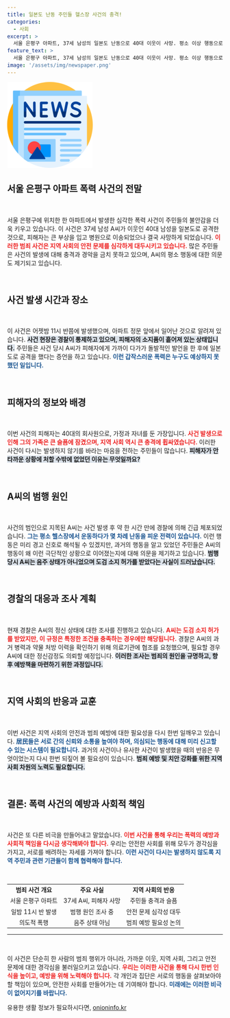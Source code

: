 ```yaml
---
title: 일본도 난동 주민들 헬스장 사건의 충격!
categories:
  - 사회
excerpt: >
  서울 은평구 아파트, 37세 남성의 일본도 난동으로 40대 이웃이 사망. 평소 이상 행동으로 주민들 경계 속에 벌어진 비극, 경찰은 정신감정 의뢰 예정. 사건 전말이 궁금하다면 클릭하세요!
feature_text: >
  서울 은평구 아파트, 37세 남성의 일본도 난동으로 40대 이웃이 사망. 평소 이상 행동으로 주민들 경계 속에 벌어진 비극, 경찰은 정신감정 의뢰 예정. 사건 전말이 궁금하다면 클릭하세요!
image: '/assets/img/newspaper.png'
---
```


<p><img src="/assets/img/newspaper.png" alt="kimp 속보" /></p>

<h2 data-ke-size="size26">서울 은평구 아파트 폭력 사건의 전말</h2>

<p data-ke-size="size16">&nbsp;</p>

<p>서울 은평구에 위치한 한 아파트에서 발생한 심각한 폭력 사건이 주민들의 불안감을 더욱 키우고 있습니다. 이 사건은 37세 남성 A씨가 이웃인 40대 남성을 일본도로 공격한 것으로, 피해자는 큰 부상을 입고 병원으로 이송되었으나 결국 사망하게 되었습니다. <b><span style="color: #ee2323;">이러한 범죄 사건은 지역 사회의 안전 문제를 심각하게 대두시키고 있습니다.</span></b> 많은 주민들은 사건의 발생에 대해 충격과 경악을 금치 못하고 있으며, A씨의 평소 행동에 대한 의문도 제기되고 있습니다. </p>

<p data-ke-size="size16">&nbsp;</p>

<h2 data-ke-size="size26">사건 발생 시간과 장소</h2>

<p data-ke-size="size16">&nbsp;</p>

<p>이 사건은 어젯밤 11시 반쯤에 발생했으며, 아파트 정문 앞에서 일어난 것으로 알려져 있습니다. <b><span style="background-color: #21538527;">사건 현장은 경찰이 통제하고 있으며, 피해자의 소지품이 흩어져 있는 상태입니다.</span></b> 주민들은 사건 당시 A씨가 피해자에게 가까이 다가가 돌발적인 발언을 한 후에 일본도로 공격을 했다는 증언을 하고 있습니다. <b><span style="color: #1a5490;">이런 갑작스러운 폭력은 누구도 예상하지 못했던 일입니다.</span></b></p>

<p data-ke-size="size16">&nbsp;</p>

<h2 data-ke-size="size26">피해자의 정보와 배경</h2>

<p data-ke-size="size16">&nbsp;</p>

<p>이번 사건의 피해자는 40대의 회사원으로, 가정과 자녀를 둔 가장입니다. <b><span style="color: #ee2323;">사건 발생으로 인해 그의 가족은 큰 슬픔에 잠겼으며, 지역 사회 역시 큰 충격에 휩싸였습니다.</span></b> 이러한 사건이 다시는 발생하지 않기를 바라는 마음을 전하는 주민들이 많습니다. <b><span style="background-color: #21538527;">피해자가 안타까운 상황에 처할 수밖에 없었던 이유는 무엇일까요?</span></b></p>

<p data-ke-size="size16">&nbsp;</p>

<h2 data-ke-size="size26">A씨의 범행 원인</h2>

<p data-ke-size="size16">&nbsp;</p>

<p>사건의 범인으로 지목된 A씨는 사건 발생 후 약 한 시간 만에 경찰에 의해 긴급 체포되었습니다. <b><span style="color: #1a5490;">그는 평소 헬스장에서 운동하다가 몇 차례 난동을 피운 전력이 있습니다.</span></b> 이런 행동은 미리 경고 신호로 해석될 수 있겠지만, 과거의 행동을 알고 있었던 주민들은 A씨의 행동이 왜 이런 극단적인 상황으로 이어졌는지에 대해 의문을 제기하고 있습니다. <b><span style="background-color: #21538527;">범행 당시 A씨는 음주 상태가 아니었으며 도검 소지 허가를 받았다는 사실이 드러났습니다.</span></b></p>

<p data-ke-size="size16">&nbsp;</p>

<h2 data-ke-size="size26">경찰의 대응과 조사 계획</h2>

<p data-ke-size="size16">&nbsp;</p>

<p>현재 경찰은 A씨의 정신 상태에 대한 조사를 진행하고 있습니다. <b><span style="color: #ee2323;">A씨는 도검 소지 허가를 받았지만, 이 규정은 특정한 조건을 충족하는 경우에만 해당됩니다.</span></b> 경찰은 A씨의 과거 병력과 약물 처방 이력을 확인하기 위해 의료기관에 협조를 요청했으며, 필요할 경우 A씨에 대한 정신감정도 의뢰할 예정입니다. <b><span style="background-color: #21538527;">이러한 조사는 범죄의 원인을 규명하고, 향후 예방책을 마련하기 위한 과정입니다.</span></b></p>

<p data-ke-size="size16">&nbsp;</p>

<h2 data-ke-size="size26">지역 사회의 반응과 교훈</h2>

<p data-ke-size="size16">&nbsp;</p>

<p>이번 사건은 지역 사회의 안전과 범죄 예방에 대한 필요성을 다시 한번 일깨우고 있습니다. <b><span style="color: #1a5490;">居民들은 서로 간의 신뢰와 소통을 높여야 하며, 의심되는 행동에 대해 미리 신고할 수 있는 시스템이 필요합니다.</span></b> 과거의 사건이나 유사한 사건이 발생했을 때의 반응은 무엇이었는지 다시 한번 되짚어 볼 필요성이 있습니다. <b><span style="background-color: #21538527;">범죄 예방 및 치안 강화를 위한 지역 사회 차원의 노력도 필요합니다.</span></b></p>

<p data-ke-size="size16">&nbsp;</p>

<h2 data-ke-size="size26">결론: 폭력 사건의 예방과 사회적 책임</h2>

<p data-ke-size="size16">&nbsp;</p>

<p>사건은 또 다른 비극을 만들어내고 말았습니다. <b><span style="color: #ee2323;">이번 사건을 통해 우리는 폭력의 예방과 사회적 책임을 다시금 생각해봐야 합니다.</span></b> 우리는 안전한 사회를 위해 모두가 경각심을 가지고, 서로를 배려하는 자세를 가져야 합니다. <b><span style="color: #1a5490;">이런 사건이 다시는 발생하지 않도록 지역 주민과 관련 기관들이 함께 협력해야 합니다.</span></b></p>

<p data-ke-size="size16">&nbsp;</p>

<table style="width: 100%; border-collapse: collapse;">
<tr>
<td style="text-align: center; height: 17px;"><b>범죄 사건 개요</b></td>
<td style="text-align: center; height: 17px;"><b>주요 사실</b></td>
<td style="text-align: center; height: 17px;"><b>지역 사회의 반응</b></td>
</tr>
<tr>
<td style="text-align: center; height: 17px;">서울 은평구 아파트</td>
<td style="text-align: center; height: 17px;">37세 A씨, 피해자 사망</td>
<td style="text-align: center; height: 17px;">주민들 충격과 슬픔</td>
</tr>
<tr>
<td style="text-align: center; height: 17px;">일밤 11시 반 발생</td>
<td style="text-align: center; height: 17px;">범행 원인 조사 중</td>
<td style="text-align: center; height: 17px;">안전 문제 심각성 대두</td>
</tr>
<tr>
<td style="text-align: center; height: 17px;">의도적 폭행</td>
<td style="text-align: center; height: 17px;">음주 상태 아님</td>
<td style="text-align: center; height: 17px;">범죄 예방 필요성 논의</td>
</tr>
</table>

<hr>

<p data-ke-size="size16">&nbsp;</p>

<p>이 사건은 단순히 한 사람의 범죄 행위가 아니라, 가까운 이웃, 지역 사회, 그리고 안전 문제에 대한 경각심을 불러일으키고 있습니다. <b><span style="color: #ee2323;">우리는 이러한 사건을 통해 다시 한번 인식을 높이고, 예방을 위해 노력해야 합니다.</span></b> 각 개인과 집단은 서로의 행동을 살펴보아야 할 책임이 있으며, 안전한 사회를 만들어가는 데 기여해야 합니다. <b><span style="color: #1a5490;">미래에는 이러한 비극이 없어지기를 바랍니다.</span></b></p>
유용한 생활 정보가 필요하시다면, <a href="https://onioninfo.kr" rel="dofollow">onioninfo.kr</a>


